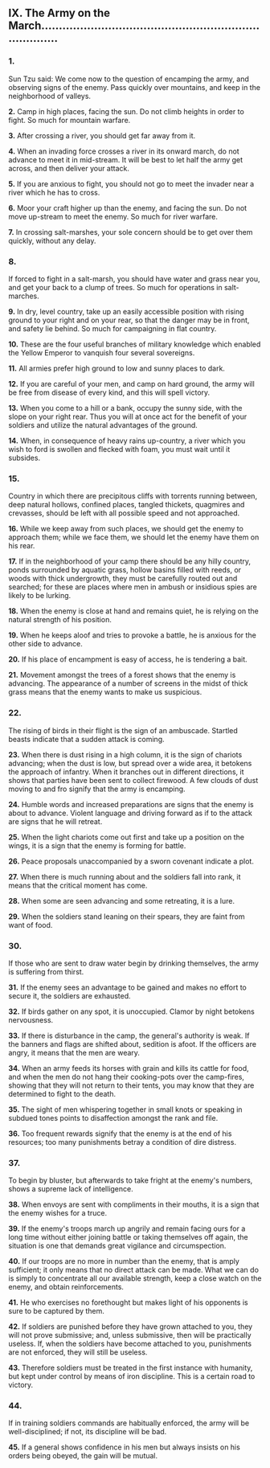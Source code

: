 ## IX. The Army on the March............................................................................

### 1.

Sun Tzu said: We come now to the question of encamping the army, and
observing signs of the enemy. Pass quickly over mountains, and keep in the
neighborhood of valleys.

**2.**
Camp in high places, facing the sun. Do not climb heights in order to fight.
So much for mountain warfare.

**3.**
After crossing a river, you should get far away from it.

**4.**
When an invading force crosses a river in its onward march, do not advance
to meet it in mid-stream. It will be best to let half the army get across, and
then deliver your attack.

**5.**
If you are anxious to fight, you should not go to meet the invader near a
river which he has to cross.

**6.**
Moor your craft higher up than the enemy, and facing the sun. Do not move
up-stream to meet the enemy. So much for river warfare.

**7.**
In crossing salt-marshes, your sole concern should be to get over them
quickly, without any delay.

### 8.

If forced to fight in a salt-marsh, you should have water and grass near you,
and get your back to a clump of trees. So much for operations in salt-
marches.

**9.**
In dry, level country, take up an easily accessible position with rising
ground to your right and on your rear, so that the danger may be in front,
and safety lie behind. So much for campaigning in flat country.

**10.**
These are the four useful branches of military knowledge which enabled the
Yellow Emperor to vanquish four several sovereigns.

**11.**
All armies prefer high ground to low and sunny places to dark.

**12.**
If you are careful of your men, and camp on hard ground, the army will be
free from disease of every kind, and this will spell victory.

**13.**
When you come to a hill or a bank, occupy the sunny side, with the slope on
your right rear. Thus you will at once act for the benefit of your soldiers and
utilize the natural advantages of the ground.

**14.**
When, in consequence of heavy rains up-country, a river which you wish to
ford is swollen and flecked with foam, you must wait until it subsides.

### 15.

Country in which there are precipitous cliffs with torrents running between,
deep natural hollows, confined places, tangled thickets, quagmires and
crevasses, should be left with all possible speed and not approached.

**16.**
While we keep away from such places, we should get the enemy to approach
them; while we face them, we should let the enemy have them on his rear.

**17.**
If in the neighborhood of your camp there should be any hilly country,
ponds surrounded by aquatic grass, hollow basins filled with reeds, or
woods with thick undergrowth, they must be carefully routed out and
searched; for these are places where men in ambush or insidious spies are
likely to be lurking.

**18.**
When the enemy is close at hand and remains quiet, he is relying on the
natural strength of his position.

**19.**
When he keeps aloof and tries to provoke a battle, he is anxious for the
other side to advance.

**20.**
If his place of encampment is easy of access, he is tendering a bait.

**21.**
Movement amongst the trees of a forest shows that the enemy is advancing.
The appearance of a number of screens in the midst of thick grass means
that the enemy wants to make us suspicious.

### 22.

The rising of birds in their flight is the sign of an ambuscade. Startled beasts
indicate that a sudden attack is coming.

**23.**
When there is dust rising in a high column, it is the sign of chariots
advancing; when the dust is low, but spread over a wide area, it betokens
the approach of infantry. When it branches out in different directions, it
shows that parties have been sent to collect firewood. A few clouds of dust
moving to and fro signify that the army is encamping.

**24.**
Humble words and increased preparations are signs that the enemy is
about to advance. Violent language and driving forward as if to the attack
are signs that he will retreat.

**25.**
When the light chariots come out first and take up a position on the wings,
it is a sign that the enemy is forming for battle.

**26.**
Peace proposals unaccompanied by a sworn covenant indicate a plot.

**27.**
When there is much running about and the soldiers fall into rank, it means
that the critical moment has come.

**28.**
When some are seen advancing and some retreating, it is a lure.

**29.**
When the soldiers stand leaning on their spears, they are faint from want of
food.

### 30.

If those who are sent to draw water begin by drinking themselves, the army
is suffering from thirst.

**31.**
If the enemy sees an advantage to be gained and makes no effort to secure
it, the soldiers are exhausted.

**32.**
If birds gather on any spot, it is unoccupied. Clamor by night betokens
nervousness.

**33.**
If there is disturbance in the camp, the general's authority is weak. If the
banners and flags are shifted about, sedition is afoot. If the officers are
angry, it means that the men are weary.

**34.**
When an army feeds its horses with grain and kills its cattle for food, and
when the men do not hang their cooking-pots over the camp-fires, showing
that they will not return to their tents, you may know that they are
determined to fight to the death.

**35.**
The sight of men whispering together in small knots or speaking in subdued
tones points to disaffection amongst the rank and file.

**36.**
Too frequent rewards signify that the enemy is at the end of his resources;
too many punishments betray a condition of dire distress.

### 37.

To begin by bluster, but afterwards to take fright at the enemy's numbers,
shows a supreme lack of intelligence.

**38.**
When envoys are sent with compliments in their mouths, it is a sign that
the enemy wishes for a truce.

**39.**
If the enemy's troops march up angrily and remain facing ours for a long
time without either joining battle or taking themselves off again, the
situation is one that demands great vigilance and circumspection.

**40.**
If our troops are no more in number than the enemy, that is amply
sufficient; it only means that no direct attack can be made. What we can do
is simply to concentrate all our available strength, keep a close watch on the
enemy, and obtain reinforcements.

**41.**
He who exercises no forethought but makes light of his opponents is sure to
be captured by them.

**42.**
If soldiers are punished before they have grown attached to you, they will
not prove submissive; and, unless submissive, then will be practically
useless. If, when the soldiers have become attached to you, punishments
are not enforced, they will still be useless.

**43.**
Therefore soldiers must be treated in the first instance with humanity, but
kept under control by means of iron discipline. This is a certain road to
victory.

### 44.

If in training soldiers commands are habitually enforced, the army will be
well-disciplined; if not, its discipline will be bad.

**45.**
If a general shows confidence in his men but always insists on his orders
being obeyed, the gain will be mutual.